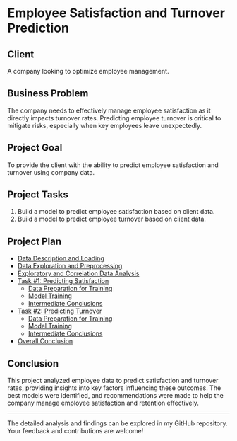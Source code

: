 # Employee Satisfaction and Turnover Prediction

## Client
A company looking to optimize employee management.

## Business Problem
The company needs to effectively manage employee satisfaction as it directly impacts turnover rates. Predicting employee turnover is critical to mitigate risks, especially when key employees leave unexpectedly.

## Project Goal
To provide the client with the ability to predict employee satisfaction and turnover using company data.

## Project Tasks

1. Build a model to predict employee satisfaction based on client data.
2. Build a model to predict employee turnover based on client data.

## Project Plan

- [Data Description and Loading](#1)
- [Data Exploration and Preprocessing](#2)
- [Exploratory and Correlation Data Analysis](#3)
- [Task #1: Predicting Satisfaction](#4)
    - [Data Preparation for Training](#5)
    - [Model Training](#6)
    - [Intermediate Conclusions](#7)
- [Task #2: Predicting Turnover](#8)
    - [Data Preparation for Training](#9)
    - [Model Training](#10)
    - [Intermediate Conclusions](#11)
- [Overall Conclusion](#12)

## Conclusion

This project analyzed employee data to predict satisfaction and turnover rates, providing insights into key factors influencing these outcomes. The best models were identified, and recommendations were made to help the company manage employee satisfaction and retention effectively.

---------

The detailed analysis and findings can be explored in my GitHub repository. Your feedback and contributions are welcome!